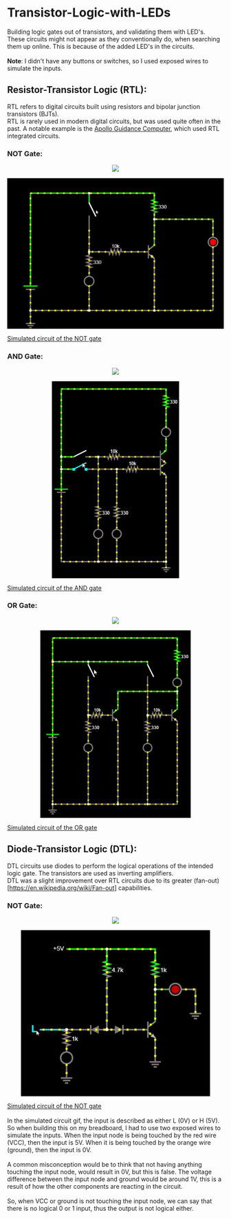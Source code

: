 # Transistor-Logic-with-LEDs
Building logic gates out of transistors, and validating them with LED's.<br>
These circuits might not appear as they conventionally do, when searching them up online. This is because of the added LED's in the circuits.<br>
<br>
<b>Note</b>: I didn't have any buttons or switches, so I used exposed wires to simulate the inputs.

## Resistor-Transistor Logic (RTL):
RTL refers to digital circuits built using resistors and bipolar junction transistors (BJTs).<br>
RTL is rarely used in modern digital circuits, but was used quite often in the past. A notable example is the [Apollo Guidance Computer](https://en.wikipedia.org/wiki/Apollo_Guidance_Computer), which used RTL integrated circuits. 

### NOT Gate:

<p align="center" style="vertical-align: top; position: relative">
<img align="top" src="https://github.com/rajatKumar2000/Transistor-Logic-with-LEDs/blob/master/Media/RTL_NOT_physical.gif"/>
</p>

<p align="center" style="vertical-align: top; position: relative">
<img align="top" src="https://github.com/rajatKumar2000/Transistor-Logic-with-LEDs/blob/master/Media/RTL_NOT_falstad.gif"/>
</p>

[Simulated circuit of the NOT gate](https://www.falstad.com/circuit/circuitjs.html?cct=$+1+0.000005+10.20027730826997+52+5+50%0At+256+192+304+192+0+1+0.5625838956636969+0.6662815013523128+100%0Ag+0+336+0+368+0%0Ar+304+48+304+112+0+330%0Ar+176+192+240+192+0+10000%0As+144+48+144+128+0+0+false%0Aw+240+192+256+192+0%0Aw+304+112+304+176+0%0A162+448+112+448+224+2+default-led+1+0+0+0.01%0Aw+304+112+448+112+0%0Av+0+336+0+224+0+0+40+5+0+0+0.5%0Aw+0+224+0+48+0%0Aw+0+48+144+48+0%0Aw+144+48+304+48+0%0Aw+304+208+304+336+0%0Aw+448+224+448+336+0%0Aw+448+336+304+336+0%0Aw+304+336+144+336+0%0Ar+144+192+144+240+0+330%0A162+144+240+144+288+2+default-led+1+0+0+0.01%0Aw+144+128+144+192+0%0Aw+144+192+176+192+0%0Aw+144+288+144+336+0%0Aw+144+336+0+336+0%0A)

### AND Gate:

<p align="center" style="vertical-align: top; position: relative">
<img align="top" src="https://github.com/rajatKumar2000/Transistor-Logic-with-LEDs/blob/master/Media/RTL_AND_physical.gif"/>
</p>

<p align="center" style="vertical-align: top; position: relative">
<img align="top" src="https://github.com/rajatKumar2000/Transistor-Logic-with-LEDs/blob/master/Media/RTL_AND_falstad.gif"/>
</p>

[Simulated circuit of the AND gate](https://www.falstad.com/circuit/circuitjs.html?cct=$+1+0.000005+10.20027730826997+52+5+50%0Ag+368+512+368+528+0%0At+320+240+368+240+0+1+0.5666342366950331+0.654819748353891+100%0Ar+368+128+368+64+0+330%0At+320+272+368+272+0+1+0.5669831991589425+0.6559324256645581+100%0Aw+368+288+368+512+0%0Ar+272+240+192+240+0+10000%0Ar+240+272+320+272+0+10000%0A162+368+128+368+224+2+default-led+1+0+0+0.01%0Av+96+368+96+288+0+0+40+5+0+0+0.5%0Aw+96+64+368+64+0%0Aw+96+368+96+432+0%0Aw+240+512+368+512+0%0As+128+240+160+240+0+0+false%0A162+240+416+240+464+2+default-led+1+0+0+0.01%0Aw+320+240+272+240+0%0Ar+240+416+240+352+0+330%0Aw+240+352+240+272+0%0Ar+192+416+192+352+0+330%0A162+192+416+192+464+2+default-led+1+0+0+0.01%0Aw+192+352+192+240+0%0Aw+240+464+240+512+0%0Aw+240+512+192+512+0%0Aw+192+464+192+512+0%0Aw+192+512+96+512+0%0Aw+96+432+96+512+0%0Aw+160+240+192+240+0%0As+128+272+160+272+0+0+false%0Aw+160+272+240+272+0%0Aw+96+288+96+272+0%0Aw+96+272+128+272+0%0Aw+96+272+96+240+0%0Aw+96+240+128+240+0%0Aw+96+240+96+64+0%0A)

### OR Gate:

<p align="center" style="vertical-align: top; position: relative">
<img align="top" src="https://github.com/rajatKumar2000/Transistor-Logic-with-LEDs/blob/master/Media/RTL_OR_physical.gif"/>
</p>

<p align="center" style="vertical-align: top; position: relative">
<img align="top" src="https://github.com/rajatKumar2000/Transistor-Logic-with-LEDs/blob/master/Media/RTL_OR_falstad.gif"/>
</p>

[Simulated circuit of the OR gate](https://www.falstad.com/circuit/circuitjs.html?cct=$+1+0.000005+10.20027730826997+52+5+50%0Ag+96+512+96+528+0%0At+400+272+432+272+0+1+0.5705822351970268+0.6398227218979092+100%0Ar+352+272+400+272+0+10000%0Av+96+368+96+288+0+0+40+5+0+0+0.5%0A162+352+336+352+384+2+default-led+1+0+0+0.01%0Ar+352+336+352+272+0+330%0Ar+192+336+192+272+0+330%0A162+192+336+192+384+2+default-led+1+0+0+0.01%0Aw+96+368+96+512+0%0Ar+192+272+240+272+0+10000%0At+240+272+272+272+0+1+0.5705822351970268+0.6398227218979092+100%0Aw+432+240+432+256+0%0A162+432+160+432+208+2+default-led+1+0+0+0.01%0Ar+432+160+432+64+0+330%0Aw+96+64+432+64+0%0As+192+128+192+176+0+0+false%0Aw+192+224+192+272+0%0Aw+352+224+352+272+0%0As+352+128+352+176+0+0+false%0Aw+96+288+96+128+0%0Aw+192+384+192+512+0%0Aw+352+512+432+512+0%0Aw+432+288+432+512+0%0Aw+432+240+432+208+0%0Aw+352+384+352+512+0%0Aw+272+208+272+256+0%0Aw+272+288+272+512+0%0Aw+272+208+432+208+0%0Aw+352+128+192+128+0%0Aw+192+512+272+512+0%0Aw+272+512+352+512+0%0Aw+192+512+96+512+0%0Aw+96+128+192+128+0%0Aw+192+176+192+224+0%0Aw+352+176+352+224+0%0Aw+96+128+96+64+0%0A)

## Diode-Transistor Logic (DTL):
DTL circuits use diodes to perform the logical operations of the intended logic gate. The transistors are used as inverting amplifiers.<br>
DTL was a slight improvement over RTL circuits due to its greater (fan-out)[https://en.wikipedia.org/wiki/Fan-out] capabilities.

### NOT Gate:

<p align="center" style="vertical-align: top; position: relative">
<img align="top" src="https://github.com/rajatKumar2000/Transistor-Logic-with-LEDs/blob/master/Media/DTL_NOT_physical.gif"/>
</p>

<p align="center" style="vertical-align: top; position: relative">
<img align="top" src="https://github.com/rajatKumar2000/Transistor-Logic-with-LEDs/blob/master/Media/DTL_NOT_falstad.gif"/>
</p>

[Simulated circuit of the NOT gate](https://www.falstad.com/circuit/circuitjs.html?cct=$+1+0.000005+10.20027730826997+54+5+50%0Ag+336+272+336+320+0%0Ar+240+176+240+96+0+4700%0Ar+336+96+336+176+0+1000%0Aw+336+176+336+240+0%0Aw+240+96+336+96+0%0At+288+256+336+256+0+1+-1.2376823587603747+0.4400315265762501+100%0Ad+240+256+288+256+2+default%0Ad+240+256+192+256+2+default%0AL+160+256+96+256+0+0+false+5+0%0AR+240+96+144+96+0+0+40+5+0+0+0.5%0Aw+240+176+240+224+0%0Aw+240+224+240+256+0%0A162+336+176+416+176+2+default-led+1+0+0+0.01%0Ag+416+176+416+224+0%0Ag+160+336+160+352+0%0A162+160+288+160+336+2+default-led+1+0+0+0.01%0Ar+160+256+160+288+0+1000%0Aw+160+256+192+256+0%0A)
<br>
<br>
In the simulated circuit gif, the input is described as either L (0V) or H (5V). So when building this on my breadboard, I had to use two exposed wires to simulate the inputs.
When the input node is being touched by the red wire (VCC), then the input is 5V. When it is being touched by the orange wire (ground), then the input is 0V.
<br>
<br>
A common misconception would be to think that not having anything touching the input node, would result in 0V, but this is false.
The voltage difference between the input node and ground would be around 1V, this is a result of how the other components are reacting in the circuit. 
<br>
<br>
So, when VCC or ground is not touching the input node, we can say that there is no logical 0 or 1 input, thus the output is not logical either.

